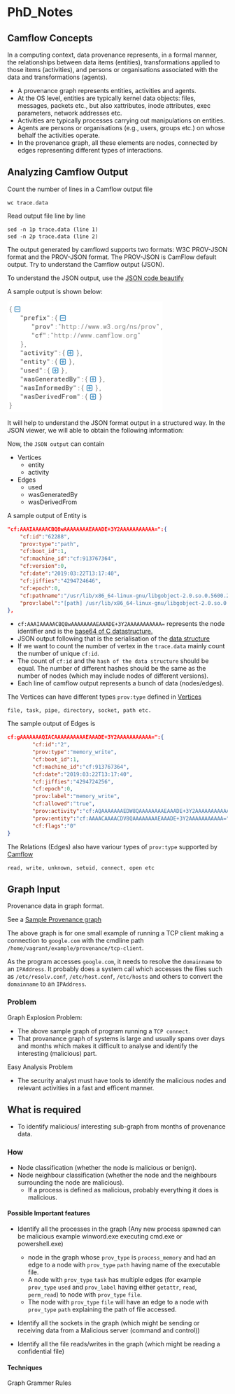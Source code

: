# PhD_Notes

## Camflow Concepts

In a computing context, data provenance represents, in a formal manner, the relationships between data items (entities), transformations applied to those items (activities), and persons or organisations associated with the data and transformations (agents).

- A provenance graph represents entities, activities and agents.
- At the OS level, entities are typically kernel data objects: files, messages, packets etc., but also xattributes, inode attributes, exec parameters, network addresses etc.  
- Activities are typically processes carrying out manipulations on entities.
- Agents are persons or organisations (e.g., users, groups etc.) on whose behalf the activities operate.
- In the provenance graph, all these elements are nodes, connected by edges representing different types of interactions.

## Analyzing Camflow Output

Count the number of lines in a Camflow output file

```shell
wc trace.data
```

Read output file line by line

```shell
sed -n 1p trace.data (line 1)
sed -n 2p trace.data (line 2)
```

The output generated by camflowd supports two formats: W3C PROV-JSON format and the PROV-JSON format. The PROV-JSON is CamFlow default output. Try to understand the Camflow output (JSON).

To understand the JSON output, use the [JSON code beautify](https://codebeautify.org/jsonviewer)

A sample output is shown below:

[//]: <img src="Images/camflow_json_1.PNG" width="360" height="170">

![](Images/camflow_json_1.PNG)

It will help to understand the JSON format output in a structured way. In the JSON viewer, we will able to obtain the following information:

Now, the `JSON output` can contain

- Vertices
  - entity
  - activity
- Edges
  - used
  - wasGeneratedBy
  - wasDerivedFrom

A sample output of Entity is

```json
"cf:AAAIAAAAACBQ8wAAAAAAAAEAAADE+3Y2AAAAAAAAAAA=":{
    "cf:id":"62288",
    "prov:type":"path",
    "cf:boot_id":1,
    "cf:machine_id":"cf:913767364",
    "cf:version":0,
    "cf:date":"2019:03:22T13:17:40",
    "cf:jiffies":"4294724646",
    "cf:epoch":0,
    "cf:pathname":"/usr/lib/x86_64-linux-gnu/libgobject-2.0.so.0.5600.2",
    "prov:label":"[path] /usr/lib/x86_64-linux-gnu/libgobject-2.0.so.0.5600.2"
},
```

- `cf:AAAIAAAAACBQ8wAAAAAAAAEAAADE+3Y2AAAAAAAAAAA=` represents the node identifier and is the [base64 of C datastructure.](https://github.com/CamFlow/camflow-dev/blob/master/include/uapi/linux/provenance.h#L68)
- JSON output following that is the serialisation of the [data structure](https://github.com/CamFlow/camflow-dev/blob/master/include/uapi/linux/provenance.h#L153)
- If we want to count the number of vertex in the `trace.data` mainly count the number of unique `cf:id`.
- The count of `cf:id` and the `hash of the data structure` should be equal. The number of different hashes should be the same as the number of nodes (which may include nodes of different versions).
- Each line of camflow output represents a bunch of data (nodes/edges).

The Vertices can have different types `prov:type` defined in [Vertices](https://github.com/CamFlow/camflow-dev/blob/master/docs/VERTICES.md)

```shell
file, task, pipe, directory, socket, path etc.
```

The sample output of Edges is

```json
cf:gAAAAAAAQIACAAAAAAAAAAEAAADE+3Y2AAAAAAAAAAA=":{
        "cf:id":"2",
        "prov:type":"memory_write",
        "cf:boot_id":1,
        "cf:machine_id":"cf:913767364",
        "cf:date":"2019:03:22T13:17:40",
        "cf:jiffies":"4294724256",
        "cf:epoch":0,
        "prov:label":"memory_write",
        "cf:allowed":"true",
        "prov:activity":"cf:AQAAAAAAAEDW8QAAAAAAAAEAAADE+3Y2AAAAAAAAAAA=",
        "prov:entity":"cf:AAAACAAAACDV8QAAAAAAAAEAAADE+3Y2AAAAAAAAAAA=",
        "cf:flags":"0"
}
```

The Relations (Edges) also have variour types of `prov:type` supported by [Camflow](https://github.com/CamFlow/camflow-dev/blob/master/docs/RELATIONS.md)

```shell
read, write, unknown, setuid, connect, open etc
```

## Graph Input

Provenance data in graph format.

See a [Sample Provenance graph](./Images/camflow_sample_graph.svg)

The above graph is for one small example of running a TCP client making a connection to `google.com` with the cmdline path `/home/vagrant/example/provenance/tcp-client`.

As the program accesses `google.com`, it needs to resolve the `domainname` to an `IPAddress`. It probably does a system call which accesses the files such as `/etc/resolv.conf`, `/etc/host.conf`,  `/etc/hosts` and others to convert the `domainname` to an `IPAddress`.

### Problem

Graph Explosion Problem:

- The above sample graph of program running a `TCP connect`.
- That provanance graph of systems is large and usually spans over days and months which makes it difficult to analyse and identify the interesting (malicious) part.

Easy Analysis Problem

- The security analyst must have tools to identify the malicious nodes and relevant activities in a fast and efficent manner.

## What is required

- To identify malicious/ interesting sub-graph from months of provenance data.

### How

- Node classification (whether the node is malicious or benign).
- Node neighbour classification (whether the node and the neighbours surrounding the node are malicious).
  - If a process is defined as malicious, probably everything it does is malicious.

#### Possible Important features

- Identify all the processes in the graph (Any new process spawned can be malicious example winword.exe executing cmd.exe or powershell.exe)
  - node in the graph whose `prov_type` is `process_memory` and had an edge to a node with `prov_type` `path` having name of the executable file.
  - A node with `prov_type` `task` has multiple edges (for example `prov_type` `used` and `prov_label` having either `getattr`, `read`, `perm_read`) to node with `prov_type` `file`.
  - The node with `prov_type` `file` will have an edge to a node with `prov_type` `path` explaining the path of file accessed.

- Identify all the sockets in the graph (which might be sending or receiving data from a Malicious server (command and control))

- Identify all the file reads/writes in the graph (which might be reading a confidential file)

#### Techniques

Graph Grammer Rules
